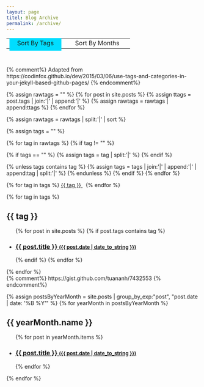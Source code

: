 ```yaml
---
layout: page
titel: Blog Archive
permalink: /archive/
---
```




<script>
var choose = function(index){
  document.getElementById("label" + index).style["background-color"]="#0df";
  document.getElementById("label" + (3 - index)).style["background-color"]="transparent";
  document.getElementById("section" + index).style["display"]="block";
  document.getElementById("section" + (3 - index)).style["display"]="none";
}
</script>

<table style="text-align:center; vertical-align:middle; width:100%; padding-bottom:30px;">
  <tr>
    <td>
      <span id="label1" style="cursor:pointer; padding:10px 20px 10px 20px; background-color:#0df;" onclick="choose(1);">Sort By Tags</span>
    </td>
    <td>
      <span id="label2" style="cursor:pointer; padding:10px 20px 10px 20px; background-color:transparent;" onclick="choose(2);">Sort By Months</span>
    </td>
  </tr>
</table>





<div id="section1">
{% comment%}
Adapted from https://codinfox.github.io/dev/2015/03/06/use-tags-and-categories-in-your-jekyll-based-github-pages/
{% endcomment%}

{% assign rawtags = "" %}
{% for post in site.posts %}
{% assign ttags = post.tags | join:'|' | append:'|' %}
{% assign rawtags = rawtags | append:ttags %}
{% endfor %}

{% assign rawtags = rawtags | split:'|' | sort %}

{% assign tags = "" %}

{% for tag in rawtags %}
{% if tag != "" %}

{% if tags == "" %}
{% assign tags = tag | split:'|' %}
{% endif %}

{% unless tags contains tag %}
{% assign tags = tags | join:'|' | append:'|' | append:tag | split:'|' %}
{% endunless %}
{% endif %}
{% endfor %}


{% for tag in tags %}
<a href="#{{ tag | slugify }}" class="tag"> {{ tag }} </a> &nbsp;
{% endfor %}

{% for tag in tags %}
<h2 id="{{ tag | slugify }}">{{ tag }}</h2>
<ul class="codinfox-category-list">
  {% for post in site.posts %}
  {% if post.tags contains tag %}
  <li>
    <h3>
      <a href="{{ post.url }}">
        {{ post.title }}
        <span style="font-size:small;">({{ post.date | date_to_string }})</span>
      </a>
    </h3>
  </li>
  {% endif %}
  {% endfor %}
</ul>
{% endfor %}
</div>





<div id="section2">
{% comment%}
https://gist.github.com/tuananh/7432553
{% endcomment%}

{% assign postsByYearMonth = site.posts | group_by_exp:"post", "post.date | date: '%B %Y'"  %}
{% for yearMonth in postsByYearMonth %}
  <h2>{{ yearMonth.name }}</h2>
    <ul class="codinfox-category-list">
      {% for post in yearMonth.items %}
        <li>
		  <h3>
		    <a href="{{ post.url }}">
			  {{ post.title }}
			  <span style="font-size:small;">({{ post.date | date_to_string }})</span>
			</a>
		  </h3>
		</li>
      {% endfor %}
    </ul>
{% endfor %}
</div>
